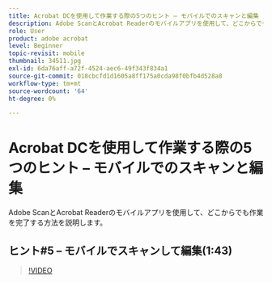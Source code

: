 ```yaml
---
title: Acrobat DCを使用して作業する際の5つのヒント – モバイルでのスキャンと編集
description: Adobe ScanとAcrobat Readerのモバイルアプリを使用して、どこからでも作業を完了する方法を説明します
role: User
product: adobe acrobat
level: Beginner
topic-revisit: mobile
thumbnail: 34511.jpg
exl-id: 6da76aff-a72f-4524-aec6-49f343f834a1
source-git-commit: 018cbcfd1d1605a8ff175a0cda98f0bfb4d528a8
workflow-type: tm+mt
source-wordcount: '64'
ht-degree: 0%

---
```


# Acrobat DCを使用して作業する際の5つのヒント – モバイルでのスキャンと編集

Adobe ScanとAcrobat Readerのモバイルアプリを使用して、どこからでも作業を完了する方法を説明します。

## ヒント#5 – モバイルでスキャンして編集(1:43)

>[!VIDEO](https://video.tv.adobe.com/v/34511)
